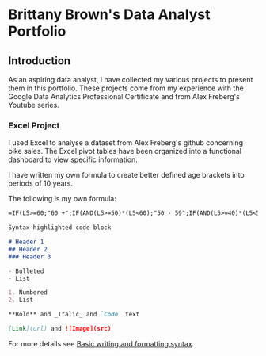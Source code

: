 # Brittany Brown's Data Analyst Portfolio

## Introduction

As an aspiring data analyst, I have collected my various projects to present them in this portfolio. These projects come from my experience with the Google Data Analytics Professional Certificate and from Alex Freberg's Youtube series. 

### Excel Project

I used Excel to analyse a dataset from Alex Freberg's github concerning bike sales. The Excel pivot tables have been organized into a functional dashboard to view specific information. 

I have written my own formula to create better defined age brackets into periods of 10 years.

The following is my own formula:

```markdown
=IF(L5>=60;"60 +";IF(AND(L5>=50)*(L5<60);"50 - 59";IF(AND(L5>=40)*(L5<50);"40 - 49";IF(AND(L5>=30)*(L5<40);"30 - 39";IF(L5<30;"20 - 29";"Invalid")))))
```

```markdown
Syntax highlighted code block

# Header 1
## Header 2
### Header 3

- Bulleted
- List

1. Numbered
2. List

**Bold** and _Italic_ and `Code` text

[Link](url) and ![Image](src)
```

For more details see [Basic writing and formatting syntax](https://docs.github.com/en/github/writing-on-github/getting-started-with-writing-and-formatting-on-github/basic-writing-and-formatting-syntax).


